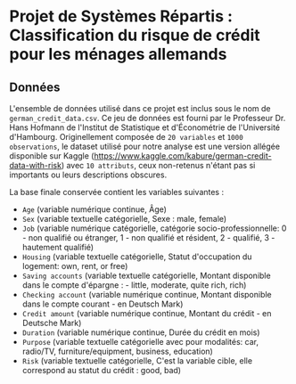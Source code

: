 # Projet de Systèmes Répartis : Classification du risque de crédit pour les ménages allemands


## Données

L'ensemble de données utilisé dans ce projet est inclus sous le nom de `german_credit_data.csv`. Ce jeu de données est fourni par le Professeur Dr. Hans Hofmann de l'Institut de Statistique et d'Économétrie de l'Université d'Hambourg. Originellement composée de `20 variables` et `1000 observations`, le dataset utilisé pour notre analyse est une version allégée disponible sur Kaggle (https://www.kaggle.com/kabure/german-credit-data-with-risk) avec `10 attributs`, ceux non-retenus n'étant pas si importants ou leurs descriptions obscures.

La base finale conservée contient les variables suivantes :

- `Age` (variable numérique continue, Âge)
- `Sex` (variable textuelle catégorielle, Sexe : male, female)
- `Job` (variable numérique catégorielle, catégorie socio-professionnelle: 0 - non qualifié ou étranger, 1 - non qualifié et résident, 2 - qualifié, 3 - hautement qualifié)
- `Housing` (variable textuelle catégorielle, Statut d'occupation du logement: own, rent, or free)
- `Saving accounts` (variable textuelle catégorielle, Montant disponible dans le compte d'épargne : - little, moderate, quite rich, rich)
- `Checking account` (variable numérique continue, Montant disponible dans le compte courant - en Deutsch Mark)
- `Credit amount` (variable numérique continue, Montant du crédit - en Deutsche Mark)
- `Duration` (variable numérique continue, Durée du crédit en mois)
- `Purpose` (variable textuelle catégorielle avec pour modalités: car, radio/TV, furniture/equipment, business, education)
- `Risk` (variable textuelle catégorielle, C'est la variable cible, elle correspond au statut du crédit : good, bad)
